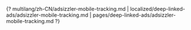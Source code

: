{? multilang/zh-CN/adsizzler-mobile-tracking.md | localized/deep-linked-ads/adsizzler-mobile-tracking.md | pages/deep-linked-ads/adsizzler-mobile-tracking.md ?}

